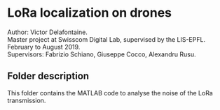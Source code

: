 # LoRa localization on drones

Author: Victor Delafontaine.  
Master project at Swisscom Digital Lab, supervised by the LIS-EPFL.  
February to August 2019.  
Supervisors: Fabrizio Schiano, Giuseppe Cocco, Alexandru Rusu.  


## Folder description

This folder contains the MATLAB code to analyse the noise of the LoRa transmission. 